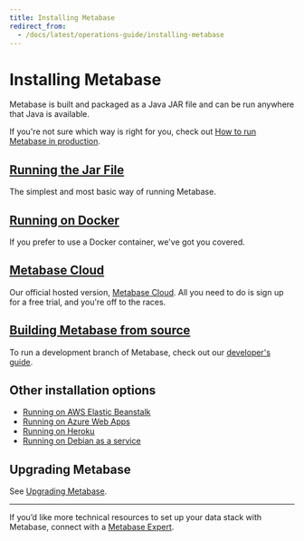 ```yaml
---
title: Installing Metabase
redirect_from:
  - /docs/latest/operations-guide/installing-metabase
---
```


# Installing Metabase

Metabase is built and packaged as a Java JAR file and can be run anywhere that Java is available.

If you're not sure which way is right for you, check out [How to run Metabase in production](https://www.metabase.com/blog/how-to-run-metabase-in-production).

## [Running the Jar File](running-the-metabase-jar-file.md)

The simplest and most basic way of running Metabase.

## [Running on Docker](running-metabase-on-docker.md)

If you prefer to use a Docker container, we've got you covered.

## [Metabase Cloud](https://www.metabase.com/pricing)

Our official hosted version, [Metabase Cloud](https://www.metabase.com/pricing). All you need to do is sign up for a free trial, and you're off to the races.

## [Building Metabase from source](../developers-guide/start.md)

To run a development branch of Metabase, check out our [developer's guide](../developers-guide/start.md).

## Other installation options

- [Running on AWS Elastic Beanstalk](running-metabase-on-elastic-beanstalk.md)
- [Running on Azure Web Apps](running-metabase-on-azure.md)
- [Running on Heroku](running-metabase-on-heroku.md)
- [Running on Debian as a service](running-metabase-on-debian.md)

## Upgrading Metabase

See [Upgrading Metabase](upgrading-metabase.md).

*** 

If you’d like more technical resources to set up your data stack with Metabase, connect with a [Metabase Expert](https://www.metabase.com/partners/).
